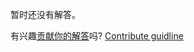 
暂时还没有解答。

有兴趣[贡献你的解答](https://github.com/BFEdev/BFE.dev-solutions/blob/main/problem/Count-palindromic-substrings_zh.md)吗? [Contribute guidline](https://github.com/BFEdev/BFE.dev-solutions#how-to-contribute)
